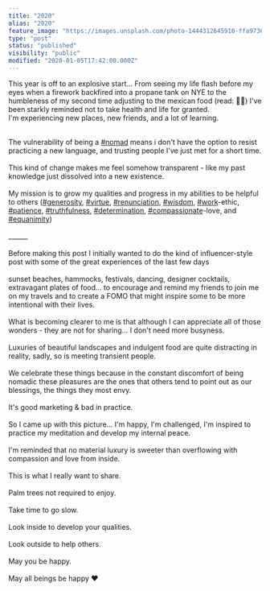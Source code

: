 ```yaml
---
title: "2020"
alias: "2020"
feature_image: "https://images.unsplash.com/photo-1444312645910-ffa973656eba?ixlib=rb-1.2.1&q=80&fm=jpg&crop=entropy&cs=tinysrgb&w=2000&fit=max&ixid=eyJhcHBfaWQiOjExNzczfQ"
type: "post"
status: "published"
visibility: "public"
modified: "2020-01-05T17:42:00.000Z"
---
```


<p>This year is off to an explosive start... From seeing my life flash before my eyes when a firework backfired into a propane tank on NYE to the humbleness of my second time adjusting to the mexican food (read: 🤮💩) I've been starkly reminded not to take health and life for granted. <br>I'm experiencing new places, new friends, and a lot of learning.</p><p><br>The vulnerability of being a <a href="https://www.instagram.com/explore/tags/nomad/">#nomad</a> means i don't have the option to resist practicing a new language, and trusting people I've just met for a short time.<br><br>This kind of change makes me feel somehow transparent - like my past knowledge just dissolved into a new existence.<br><br>My mission is to grow my qualities and progress in my abilities to be helpful to others (<a href="https://www.instagram.com/explore/tags/generosity/">#generosity</a>, <a href="https://www.instagram.com/explore/tags/virtue/">#virtue</a>, <a href="https://www.instagram.com/explore/tags/renunciation/">#renunciation</a>, <a href="https://www.instagram.com/explore/tags/wisdom/">#wisdom</a>, <a href="https://www.instagram.com/explore/tags/work/">#work</a>-ethic, <a href="https://www.instagram.com/explore/tags/patience/">#patience</a>, <a href="https://www.instagram.com/explore/tags/truthfulness/">#truthfulness</a>, <a href="https://www.instagram.com/explore/tags/determination/">#determination</a>, <a href="https://www.instagram.com/explore/tags/compassionate/">#compassionate</a>-love, and <a href="https://www.instagram.com/explore/tags/equanimity/">#equanimity</a>)<br><br>______<br><br>Before making this post I initially wanted to do the kind of influencer-style post with some of the great experiences of the last few days<br><br>sunset beaches, hammocks, festivals, dancing, designer cocktails, extravagant plates of food... to encourage and remind my friends to join me on my travels and to create a FOMO that might inspire some to be more intentional with their lives.<br><br>What is becoming clearer to me is that although I can appreciate all of those wonders - they are not for sharing... I don't need more busyness.<br><br>Luxuries of beautiful landscapes and indulgent food are quite distracting in reality, sadly, so is meeting transient people.<br><br>We celebrate these things because in the constant discomfort of being nomadic these pleasures are the ones that others tend to point out as our blessings, the things they most envy.<br><br>It's good marketing &amp; bad in practice.<br><br>So I came up with this picture... I'm happy, I'm challenged, I'm inspired to practice my meditation and develop my internal peace.<br><br>I'm reminded that no material luxury is sweeter than overflowing with compassion and love from inside.<br><br>This is what I really want to share.<br><br>Palm trees not required to enjoy.<br><br>Take time to go slow.<br><br>Look inside to develop your qualities.<br><br>Look outside to help others.<br><br>May you be happy.<br><br>May all beings be happy ❤️</p>
